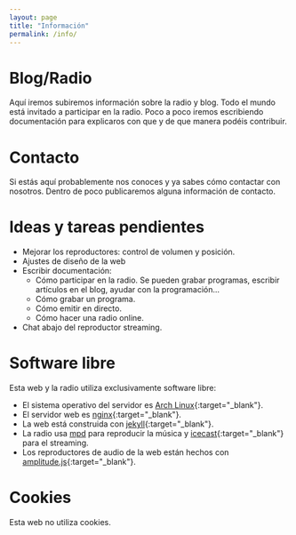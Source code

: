 ```yaml
---
layout: page
title: "Información"
permalink: /info/
---
```


# Blog/Radio

Aquí iremos subiremos información sobre la radio y blog. Todo el mundo está invitado a participar en la radio. Poco a poco iremos escribiendo documentación para explicaros con que y de que manera podéis contribuir.

# Contacto

Si estás aquí probablemente nos conoces y ya sabes cómo contactar con nosotros. Dentro de poco publicaremos alguna información de contacto.

# Ideas y tareas pendientes

- Mejorar los reproductores: control de volumen y posición.
- Ajustes de diseño de la web
- Escribir documentación:
    - Cómo participar en la radio. Se pueden grabar programas, escribir artículos en el blog, ayudar con la programación...
    - Cómo grabar un programa.
    - Cómo emitir en directo.
    - Cómo hacer una radio online.
- Chat abajo del reproductor streaming.

# Software libre

Esta web y la radio utiliza exclusivamente software libre:
- El sistema operativo del servidor es [Arch Linux](https://www.archlinux.org/){:target="_blank"}.
- El servidor web es [nginx](https://www.nginx.com/){:target="_blank"}.
- La web está construida con [jekyll](https://jekyllrb.com/){:target="_blank"}.
- La radio usa [mpd](https://www.musicpd.org/) para reproducir la música y [icecast](https://www.icecast.org/){:target="_blank"} para el streaming.
- Los reproductores de audio de la web están hechos con [amplitude.js](https://521dimensions.com/open-source/amplitudejs){:target="_blank"}.

# Cookies

Esta web no utiliza cookies.
